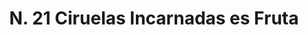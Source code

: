 ---
title: "N. 21 Ciruelas Incarnadas es Fruta"
permalink: "/edition/plant021/"
plant-name: "N. 21"
plant-number: "021"
plant-xml: "/assets/xml/plant021.xml"
plant-img1: "/assets/img/plant021_verso.jpg"
plant-img2: "/assets/img/plant021.jpg"
plant-title: "N. 21 Ciruelas Incarnadas es Fruta"
plant-wfo-link: ""
plant-kew-link: ""
plant-taxon-content: "[Not identified]"
layout: single-xml
---
